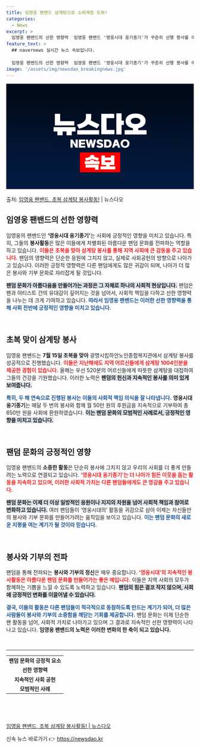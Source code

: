 ```yaml
---
title: 임영웅 팬밴드 삼계탕으로 소외계층 도와!
categories:
  - News
excerpt: >
  임영웅 팬밴드의 선한 영향력  임영웅 팬밴드 '영웅시대 웅기종기'가 꾸준히 선행 봉사를 이어가며 사회에 선한…
feature_text: >
  ## navernews 실시간 뉴스 속보입니다.

  임영웅 팬밴드의 선한 영향력  임영웅 팬밴드 '영웅시대 웅기종기'가 꾸준히 선행 봉사를 이어가며 사회에 선한…
image: '/assets/img/newsdao_breakingnews.jpg'
---
```


![뉴스다오 속보](/assets/img/newsdao_breakingnews.jpg)

<p>출처: <a href="https://newsdao.kr/4902" rel="dofollow">임영웅 팬밴드, 초복 삼계탕 봉사활동!</a> | 뉴스다오</p>

<h2 data-ke-size="size26">임영웅 팬밴드의 선한 영향력</h2>

<p data-ke-size="size16">임영웅의 팬밴드인 <b>‘영웅시대 웅기종기’</b>는 사회에 긍정적인 영향을 미치고 있습니다. 특히, 그들의 <b>봉사활동</b>은 많은 이들에게 차별화된 아름다운 팬덤 문화를 전파하는 역할을 하고 있습니다. <b><span style="color: #ee2323;">이들은 초복을 맞아 삼계탕 봉사를 통해 지역 사회에 큰 감동을 주고 있습니다.</span></b> 팬덤의 영향력은 단순한 응원에 그치지 않고, 실제로 사회공헌의 방향으로 나아가고 있습니다. 이러한 긍정적 영향력은 다른 팬덤에게도 많은 귀감이 되며, 나아가 더 많은 봉사와 기부 문화로 자리잡게 될 것입니다.</p>

<p data-ke-size="size16"><b><span style="background-color: #21538527;">팬덤 문화가 아름다움을 만들어가는 과정은 그 자체로 하나의 사회적 현상입니다.</span></b> 팬덤은 팬과 아티스트 간의 유대감이 깊어지는 것을 넘어서, 사회적 책임을 다하고 선한 영향력을 나누는 데 크게 기여하고 있습니다. <b><span style="color: #1a5490;">따라서 임영웅 팬밴드는 이러한 선한 영향력을 통해 사회 전반에 긍정적인 영향을 미치고 있습니다.</span></b></p>

<p data-ke-size="size16">&nbsp;</p>

<h2 data-ke-size="size26">초복 맞이 삼계탕 봉사</h2>

<p data-ke-size="size16">임영웅 팬밴드는 <b>7월 15일 초복을 맞아</b> 광명시립하안노인종합복지관에서 삼계탕 봉사를 성공적으로 진행했습니다. <b><span style="color: #ee2323;">이들은 지난해에도 지역 어르신들에게 삼계탕 1004인분을 제공한 경험이 있습니다.</span></b> 올해는 우선 520분의 어르신들에게 따뜻한 삼계탕을 대접하여 그들의 건강을 기원했습니다. 이러한 노력은 <b><span style="background-color: #21538527;">팬덤의 헌신과 지속적인 봉사를 의미 있게 보여줍니다.</span></b></p>

<p data-ke-size="size16"><b><span style="color: #1a5490;">특히, 두 해 연속으로 진행된 봉사는 이들의 사회적 책임 의식을 잘 나타냅니다.</span></b> <b>영웅시대 웅기종기</b>는 매달 두 번의 봉사와 함께 월 50만 원의 후원금을 지속적으로 기부하여 총 650만 원을 사회에 환원하였습니다. <b><span style="background-color: #21538527;">이는 팬덤 문화의 모범적인 사례로서, 긍정적인 영향을 미치고 있습니다.</span></b></p>

<p data-ke-size="size16">&nbsp;</p>

<h2 data-ke-size="size26">팬덤 문화의 긍정적인 영향</h2>

<p data-ke-size="size16">임영웅 팬밴드의 <b>소중한 활동</b>은 단순히 봉사에 그치지 않고 우리의 사회를 더 좋게 만들려는 노력으로 연결되고 있습니다. <b><span style="color: #ee2323;">‘영웅시대 웅기종기’는 더 나아가 힘든 이웃을 돕는 활동을 지속하고 있으며, 이러한 사회적 가치는 다른 팬덤들에게도 큰 영감을 주고 있습니다.</span></b> </p>

<p data-ke-size="size16"><b><span style="background-color: #21538527;">팬덤 문화는 이제 더 이상 일방적인 응원이나 지지의 차원을 넘어 사회적 책임과 참여로 변화하고 있습니다.</span></b> 여러 팬덤들이 ‘영웅시대의’ 활동을 귀감으로 삼아 이제는 자신들만의 봉사와 기부 문화를 만들어가려는 움직임을 보이고 있습니다. <b><span style="color: #1a5490;">이는 팬덤 문화의 새로운 지평을 여는 계기가 될 것이라 믿습니다.</span></b></p>

<p data-ke-size="size16">&nbsp;</p>

<h2 data-ke-size="size26">봉사와 기부의 전파</h2>

<p data-ke-size="size16">팬덤을 통해 전파되는 <b>봉사와 기부의 정신</b>은 매우 중요합니다. <b><span style="color: #ee2323;">‘영웅시대’의 지속적인 봉사활동은 아름다운 팬덤 문화를 만들어가는 좋은 예입니다.</span></b> 이들은 지역 사회의 모두가 함께하는 기쁨을 느낄 수 있도록 노력하고 있습니다. <b><span style="background-color: #21538527;">팬덤의 힘은 결코 작지 않으며, 사회에 긍정적인 변화를 이끌어낼 수 있습니다.</span></b></p>

<p data-ke-size="size16"><b><span style="color: #1a5490;">결국, 이들의 활동은 다른 팬덤들이 적극적으로 동참하도록 만드는 계기가 되어, 더 많은 사람들이 봉사와 기부의 소중함을 깨닫는 기회를 제공합니다.</span></b> 팬덤 문화는 이제 단순한 팬 활동을 넘어, 사회적 가치로 나아가고 있으며 그 결과로 지속적인 선한 영향력이 나타나고 있습니다. <b>임영웅 팬밴드의 노력은 이러한 변화의 한 축이 되고 있습니다.</b></p>

<p data-ke-size="size16">&nbsp;</p>

<hr>

<table>
    <tr>
        <td style="text-align: center; height: 17px;"><b>팬덤 문화의 긍정적 요소</b></td>
    </tr>
    <tr>
        <td style="text-align: center; height: 17px;"><b>선한 영향력</b></td>
    </tr>
    <tr>
        <td style="text-align: center; height: 17px;"><b>지속적인 사회 공헌</b></td>
    </tr>
    <tr>
        <td style="text-align: center; height: 17px;"><b>모범적인 사례</b></td>
    </tr>
</table>

<p data-ke-size="size16">&nbsp;</p>

<p data-ke-size="size16">&nbsp;</p>

<a href="https://newsdao.kr/4902">임영웅 팬밴드, 초복 삼계탕 봉사활동! | 뉴스다오</a> 

신속 뉴스 바로가기 👉 <a href="https://newsdao.kr" rel="dofollow">https://newsdao.kr</a>



